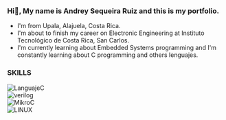 ### Hi👋, My name is Andrey Sequeira Ruiz and this is my portfolio.
- I'm from Upala, Alajuela, Costa Rica.
- I'm about to finish my career on Electronic Engineering at Instituto Tecnológico de Costa Rica, San Carlos.
- I'm currently learning about Embedded Systems programming and I'm constantly learning about C programming and others lenguajes.

### SKILLS
![LanguajeC](https://img.shields.io/badge/c-3DDC84?style=for-the-badge&logo=&logoColor=white&labelColor=101010)</br>
![verilog](https://img.shields.io/badge/verilog-3DDC84?style=for-the-badge&logo=Verilog&logoColor=white&labelColor=101010)</br>
![MikroC](https://img.shields.io/badge/MikroC-3DDC84?style=for-the-badge&logo=mikroc&logoColor=white&labelColor=101010)</br>
![LINUX](https://img.shields.io/badge/Linux-3DDC84?style=for-the-badge&logo=Linux&logoColor=white&labelColor=101010)</br>
<!---
andrey-08/andrey-08 is a ✨ special ✨ repository because its `README.md` (this file) appears on your GitHub profile.
You can click the Preview link to take a look at your changes.
--->
